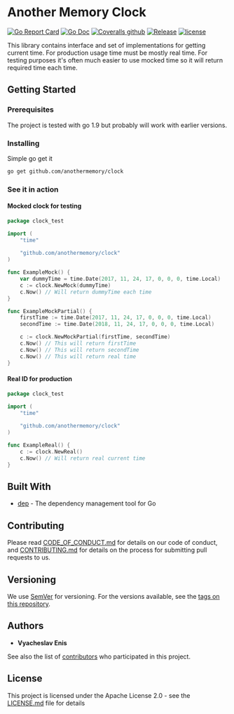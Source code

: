 # Another Memory Clock

[![Go Report Card](https://goreportcard.com/badge/github.com/anothermemory/clock)](https://goreportcard.com/report/github.com/anothermemory/clock)
[![Go Doc](https://img.shields.io/badge/godoc-reference-blue.svg?style=flat-square)](http://godoc.org/github.com/anothermemory/clock)
[![Coveralls github](https://img.shields.io/coveralls/github/anothermemory/clock.svg?style=flat-square)](https://coveralls.io/github/anothermemory/clock)
[![Release](https://img.shields.io/github/release/anothermemory/clock.svg?style=flat-square)](https://github.com/anothermemory/clock/releases/latest)
[![license](https://img.shields.io/github/license/anothermemory/clock.svg?style=flat-square)](LICENSE.md)

This library contains interface and set of implementations for getting current time. For production usage
time must be mostly real time. For testing purposes it's often much easier to use mocked time so it will
return required time each time.

## Getting Started

### Prerequisites

The project is tested with go 1.9 but probably will work with earlier versions.

### Installing

Simple go get it

```bash
go get github.com/anothermemory/clock
```

### See it in action

#### Mocked clock for testing

```go
package clock_test

import (
    "time"
    
    "github.com/anothermemory/clock"
)

func ExampleMock() {
	var dummyTime = time.Date(2017, 11, 24, 17, 0, 0, 0, time.Local)
	c := clock.NewMock(dummyTime)
	c.Now() // Will return dummyTime each time
}

func ExampleMockPartial() {
	firstTime := time.Date(2017, 11, 24, 17, 0, 0, 0, time.Local)
    secondTime := time.Date(2018, 11, 24, 17, 0, 0, 0, time.Local)

    c := clock.NewMockPartial(firstTime, secondTime)
    c.Now() // This will return firstTime
    c.Now() // This will return secondTime
    c.Now() // This will return real time
}
```

#### Real ID for production

```go
package clock_test

import (
    "time"
    
    "github.com/anothermemory/clock"
)

func ExampleReal() {
    c := clock.NewReal()
    c.Now() // Will return real current time 
}
```

## Built With

* [dep](https://github.com/golang/dep) - The dependency management tool for Go

## Contributing

Please read [CODE_OF_CONDUCT.md](CODE_OF_CONDUCT.md) for details on our code of conduct, and [CONTRIBUTING.md](CONTRIBUTING.md) for details on the process for submitting pull requests to us.

## Versioning

We use [SemVer](http://semver.org/) for versioning. For the versions available, see the [tags on this repository](https://github.com/anothermemory/clock/tags). 

## Authors

* **Vyacheslav Enis**

See also the list of [contributors](https://github.com/anothermemory/clock/contributors) who participated in this project.

## License

This project is licensed under the Apache License 2.0 - see the [LICENSE.md](LICENSE.md) file for details
